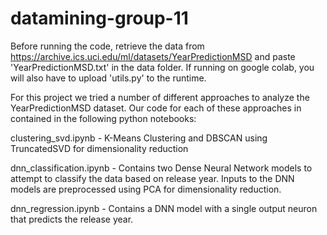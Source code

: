 # datamining-group-11

Before running the code, retrieve the data from https://archive.ics.uci.edu/ml/datasets/YearPredictionMSD
and paste 'YearPredictionMSD.txt' in the data folder. If running on google colab, you will also have to upload
'utils.py' to the runtime.

For this project we tried a number of different approaches to analyze the YearPredictionMSD dataset.
Our code for each of these approaches in contained in the following python notebooks:

clustering_svd.ipynb - K-Means Clustering and DBSCAN using TruncatedSVD for dimensionality reduction

dnn_classification.ipynb - Contains two Dense Neural Network models to attempt to classify the data based on release year.
Inputs to the DNN models are preprocessed using PCA for dimensionality reduction.

dnn_regression.ipynb - Contains a DNN model with a single output neuron that predicts the release year.
